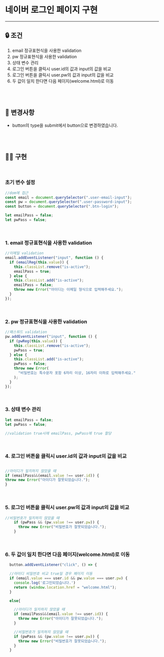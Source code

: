 # 네이버 로그인 페이지 구현

---

## 🔒 조건

1. email 정규표현식을 사용한 validation
2. pw 정규표현식을 사용한 validation
3. 상태 변수 관리
4. 로그인 버튼을 클릭시 user.id의 값과 input의 값을 비교
5. 로그인 버튼을 클릭시 user.pw의 값과 input의 값을 비교
6. 두 값이 일치 한다면 다음 페이지(welcome.html)로 이동

<br><br>

## 📌 변경사항

- button의 type을 submit에서 button으로 변경하였습니다.

<br><br>

## 👨‍💻 구현

<br>

### 초기 변수 설정

```js
//dom에 접근
const email = document.querySelector(".user-email-input");
const pw = document.querySelector(".user-password-input");
const button = document.querySelector(".btn-login");

let emailPass = false;
let pwPass = false;
```

<br>

### 1. email 정규표현식을 사용한 validation

```js
//이메일 validation
email.addEventListener("input", function () {
  if (emailReg(this.value)) {
    this.classList.remove("is-active");
    emailPass = true;
  } else {
    this.classList.add("is-active");
    emailPass = false;
    throw new Error("아이디는 이메일 형식으로 입력해주세요.");
  }
});
```

<br>

### 2. pw 정규표현식을 사용한 validation

```js
//패스워드 validation
pw.addEventListener("input", function () {
  if (pwReg(this.value)) {
    this.classList.remove("is-active");
    pwPass = true;
  } else {
    this.classList.add("is-active");
    pwPass = false;
    throw new Error(
      "비밀번호는 특수문자 포함 6자리 이상, 16자리 이하로 입력해주세요."
    );
  }
});
```

<br>

### 3. 상태 변수 관리

```js
let emailPass = false;
let pwPass = false;

//validation true시에 emailPass, pwPass에 true 할당
```

<br>

### 4. 로그인 버튼을 클릭시 user.id의 값과 input의 값을 비교
```js

//아이디가 일치하지 않았을 때
if (emailPass&&(email.value !== user.id)) {
throw new Error("아이디가 잘못되었습니다.");
}

```

<br>

### 5. 로그인 버튼을 클릭시 user.pw의 값과 input의 값을 비교

```js
//비밀번호가 일치하지 않았을 때
    if (pwPass && (pw.value !== user.pw)) {
      throw new Error("비밀번호가 잘못되었습니다.");
    }

```

<br>

### 6. 두 값이 일치 한다면 다음 페이지(welcome.html)로 이동

```js
  button.addEventListener("click", () => {

  //아이디 비밀번호 비교 true일 경우 페이지 이동
  if (email.value === user.id && pw.value === user.pw) {
    console.log('로그인되었습니다.')
    return (window.location.href = "welcome.html");
  }

  else{

    //아이디가 일치하지 않았을 때
    if (emailPass&&(email.value !== user.id)) {
      throw new Error("아이디가 잘못되었습니다.");
    }

    //비밀번호가 일치하지 않았을 때
    if (pwPass && (pw.value !== user.pw)) {
      throw new Error("비밀번호가 잘못되었습니다.");
    }
  }
```
